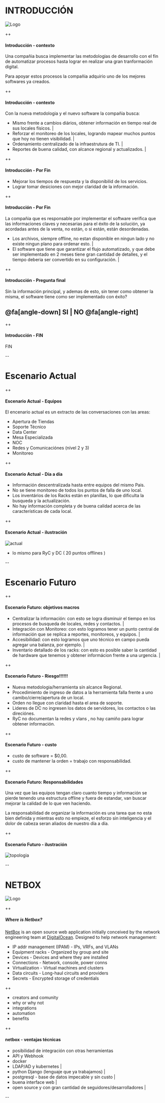 
# INTRODUCCIÓN

![Logo](https://www.cencosud.com/cencosud/site/artic/20160119/imag/foto_0000000320160119163856.png)

++

#### Introducción - contexto

Una compañia busca implementar las metodologias de desarrollo con el fin de automatizar procesos hasta lograr en realizar una gran tranformación digital.

Para apoyar estos procesos la compañia adquirio uno de los mejores softwares ya creados.

++

#### Introducción - contexto

Con la nueva metodologia y el nuevo software la compañia busca:
* Mismo frente a cambios diários, obtener información en tiempo real de sus locales físicos. |
* Reforzar el monitoreo de los locales, logrando mapear muchos puntos que hoy no tienen visibilidad. |
* Ordenamiento centralizado de la infraestrutura de TI. |
* Reportes de buena calidad, con alcance regional y actualizados. |

++

#### Introducción - Por Fin

* Mejorar los tiempos de respuesta y la disponibilid de los servicios.
* Lograr tomar desiciones con mejor claridad de la información.

++

#### Introducción - Por Fin

La compañia que es responsable por implementar el software verifica que las informaciones claves y necesarias para el éxito de la solución, ya acordadas antes de la venta, no están, o si están, están desordenadas.
* Los archivos, siempre offline, no estan disponible en ningun lado y no existe ningun plano para ordenar esto. |
* El software que tiene que garantizar el flujo automatizado, y que debe ser implementado en 2 meses tiene gran cantidad de detalles, y el tiempo deberia ser convertido en su configuración. |

++

#### Introducción - Pregunta final

Sín la información principal, y ademas de esto, sin tener como obtener la misma, el software tiene como ser implementado con éxito?

## @fa[angle-down] SI    |    NO @fa[angle-right]

++

#### Introducción - FIN

FIN

--

# Escenario Actual

++

#### Escenario Actual - Equipos

El encenario actual es un extracto de las conversaciones con las areas:
* Apertura de Tiendas
* Soporte Técnico
* Data Center
* Mesa Especializada
* NOC
* Redes y Comunicaciónes (nível 2 y 3)
* Monitoreo

++

#### Escenario Actual - Día a día

* Información descentralizada hasta entre equipos del mismo Pais.
* No se tiene monitoreo de todos los puntos de falla de uno local.
* Los inventários de los Racks están en planillas, lo que dificulta la busqueda y la actualización.
* No hay información completa y de buena calidad acerca de las características de cada local.

++

#### Escenario Actual - ilustración
![actual](imgs/actual.png)
* lo mismo para RyC y DC ( 20 puntos offlines )

--

# Escenario Futuro

++

#### Escenario Futuro: objetivos macros

* Centralizar la información: con esto se logra disminuir el tiempo en los procesos de busqueda de locales, redes y contactos. |
* Integración con Monitoreo: con esto logramos tener un punto central de información que se replica a reportes, monitoreos, y equipos. |
* Accesibilidad: con esto logramos que uno técnico en campo pueda agregar una balanza, por ejemplo. |
* Inventario detallado de los racks: con esto es posible saber la cantidad de hardware que tenemos y obtener informácion frente a una urgencia. |


++

#### Escenario Futuro - Riesgo!!!!!!

* Nueva metodologia/herramienta sín alcance Regional.
* Procedimiento de ingreso de datos a la herramienta falla frente a uno camibo/cierre/apertura de un local.
* Orden no llegue con claridad hasta el area de soporte.
* Lideres de DC no ingresen los datos de servidores, los contactos o las direciónes.
* RyC no documentan la redes y vlans , no hay camiño para lograr obtener información.

++

#### Escenario Futuro - custo

* custo de software = $0,00.
* custo de mantener la orden = trabajo con responsabilidad.

++

#### Escenario Futuro: Responsabilidades

Una vez que las equipos tengan claro cuanto tiempo y información se pierde
tenendo una estructura offline y fuera de estandar, van buscar mejorar
la calidad de lo que ven haciendo.

La responsabilidad de organizar la información es una tarea que no esta bien
definida y mientras esto no empieze, el esforzo sin inteligencia y el
dolor de cabeza seran aliados de nuestro día a día.

++

#### Escenario Futuro - ilustración

![topologia](imgs/netbox.png)

--

# NETBOX

![Logo](https://www.cencosud.com/cencosud/site/artic/20160119/imag/foto_0000000320160119163856.png)

++

##### Where is Netbox?

[NetBox](https://netbox.readthedocs.io/en/latest/) is an open source web application initially conceived by the network engineering team at [DigitalOcean](https://www.digitalocean.com/). Designed to help network management:

* IP addr management (IPAM) - IPs, VRFs, and VLANs
* Equipment racks - Organized by group and site
* Devices - Devices and where they are installed
* Connections - Network, console, power conns
* Virtualization - Virtual machines and clusters
* Data circuits - Long-haul circuits and providers
* Secrets - Encrypted storage of credentials

++

* creators and comunity
* why or why not
* integrations
* automation
* benefits

++

#### netbox - ventajas técnicas

* posibilidad de integración con otras herramientas
 * API y Webhook
* docker
 * LDAP/AD y kubernetes |
* python Django (lenguaje que ya trabajamos) |
 * postgresql - base de datos impecable y sín custo |
* buena interface web |
* open source y con gran cantidad de seguidores/desarrolladores |

--
